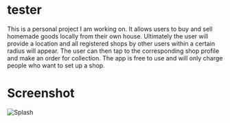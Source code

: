 # tester

This is a personal project I am working on. It allows users to buy and sell homemade goods locally from their own house. Ultimately the user will provide a location and all registered shops by other users within a certain radius will appear. The user can then tap to the corresponding shop profile and make an order for collection. The app is free to use and will only charge people who want to set up a shop. 

# Screenshot

![Splash](https://github.com/southwatertribe/bodega/issues/1#issuecomment-1022477667)